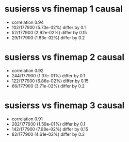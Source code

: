 # susierss vs finemap  1 causal

- correlation 0.94
- 102/177900 (5.73e-02%) differ by 0.1
- 52/177900 (2.92e-02%) differ by 0.15
- 29/177900 (1.63e-02%) differ by 0.2


# susierss vs finemap  2 causal

- correlation 0.92
- 244/177900 (1.37e-01%) differ by 0.1
- 122/177900 (6.86e-02%) differ by 0.15
- 66/177900 (3.71e-02%) differ by 0.2


# susierss vs finemap  3 causal

- correlation 0.91
- 282/177900 (1.59e-01%) differ by 0.1
- 142/177900 (7.98e-02%) differ by 0.15
- 82/177900 (4.61e-02%) differ by 0.2


